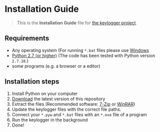 # Installation Guide
> This is the **Installation Guide** file for [the keylogger project](https://github.com/suriyaa/keylogger).

## Requirements
 - Any operating system (For running `*.bat` files please use [Windows](http://windows.microsoft.com/en-US/windows/home)
 - [Python 2.7 (or higher)](https://www.python.org/) (The code has been tested with Python version `2.7.10`.)
 - some programs (e.g. a browser or a editor)

## Installation steps
 1. Install Python on your computer
 2. [Download](https://github.com/suriyaa/keylogger/archive/master.zip) the latest version of this repository
 3. Extract the files (Recommended software: [7-Zip](http://www.7-zip.org) or [WinRAR](http://www.rarlab.com))
 4. Update the keylogger files with the correct file paths.
 5. Connect your `*.pyw` and `*.bat` files with an `*.exe` file of a program
 6. Run the keylogger in the background
 7. Done!
